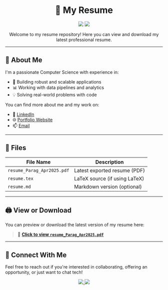 <h1 align="center">📄 My Resume</h1>

<p align="center">
  <img src="https://img.shields.io/badge/Resume-PDF-blue.svg?style=flat&logo=adobeacrobatreader&logoColor=white" />
  <img src="https://img.shields.io/badge/Made%20with-LaTeX-008080.svg?style=flat&logo=latex&logoColor=white" />
</p>

<p align="center">
  Welcome to my resume repository! Here you can view and download my latest professional resume.
</p>

---

## 🧠 About Me

I'm a passionate Computer Science with experience in:

- 🔧 Building robust and scalable applications
- 📊 Working with data pipelines and analytics
- 💡 Solving real-world problems with code

You can find more about me and my work on:

- 🔗 [LinkedIn](https://www.linkedin.com/in/chimankarparag/)
- 🌐 [Portfolio Website](https://your-website.com) 
- 📫 [Email](https://mail.google.com/mail/?view=cm&fs=1&to=chimankarparag@gmail.com)


---

## 📁 Files

| File Name     | Description                    |
|---------------|--------------------------------|
| `resume_Parag_Apr2025.pdf`  | Latest exported resume (PDF)   |
| `resume.tex`  | LaTeX source (if using LaTeX)  |
| `resume.md`   | Markdown version (optional)    |

---

## 🖨️ View or Download

You can preview or download the latest version of my resume here:

> 📄 [**Click to view `resume_Parag_Apr2025.pdf`**](./resume_Parag_Apr2025.pdf)

---

## 🤝 Connect With Me

Feel free to reach out if you're interested in collaborating, offering an opportunity, or just want to chat tech!

<p align="center">
  <a href="https://www.linkedin.com/in/chimankarparag/">
    <img src="https://img.shields.io/badge/LinkedIn-0077B5?style=flat-square&logo=linkedin&logoColor=white" />
  </a>
  <a href="https://mail.google.com/mail/?view=cm&amp;fs=1&amp;to=chimankarparag@gmail.com" target="_blank" style="color: #103cc0;">
    <img src="https://img.shields.io/badge/Email-D14836?style=flat-square&logo=gmail&logoColor=white" />
  </a>
</p>

